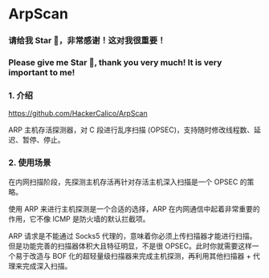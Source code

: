 # ArpScan

### 请给我 Star 🌟，非常感谢！这对我很重要！

### Please give me Star 🌟, thank you very much! It is very important to me!

### 1. 介绍

https://github.com/HackerCalico/ArpScan

ARP 主机存活探测器，对 C 段进行乱序扫描 (OPSEC)，支持随时修改线程数、延迟、暂停、停止。

### 2. 使用场景

在内网扫描阶段，先探测主机存活再针对存活主机深入扫描是一个 OPSEC 的策略。

使用 ARP 来进行主机探测是一个合适的选择，ARP 在内网通信中起着非常重要的作用，它不像 ICMP 是防火墙的默认拦截项。

ARP 请求是不能通过 Socks5 代理的，意味着你必须上传扫描器才能进行扫描。但是功能完善的扫描器体积大且特征明显，不是很 OPSEC。此时你就需要这样一个易于改造与 BOF 化的超轻量级扫描器来完成主机探测，再利用其他扫描器 + 代理来完成深入扫描。